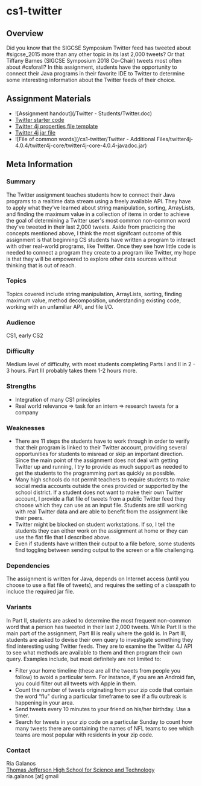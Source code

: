 # cs1-twitter

## Overview
Did you know that the SIGCSE Symposium Twitter feed has tweeted about #sigcse_2015 more than any other topic in its last 2,000 tweets?  Or that Tiffany Barnes (SIGCSE Symposium 2018 Co-Chair) tweets most often about #csforall?  In this assignment, students have the opportunity to connect their Java programs in their favorite IDE to Twitter to determine some interesting information about the Twitter feeds of their choice.  

## Assignment Materials

* ![Assignment handout](/Twitter - Students/Twitter.doc)
* [Twitter starter code](Twitter_Driver.java)
*  [Twitter 4j properties file template](twitter4j.properties)
*  [Twitter 4j jar file](twitter4j-core-4.0.4.jar)
*  ![File of common words](/cs1-twitter/Twitter - Additional Files/twitter4j-4.0.4/twitter4j-core/twitter4j-core-4.0.4-javadoc.jar)

## Meta Information

### Summary
The Twitter assignment teaches students how to connect their Java programs to a realtime data stream using a freely available API.  They have to apply what they've learned about string manipulation, sorting, ArrayLists, and finding the maximum value in a collection of items in order to achieve the goal of determining a Twitter user's most common non-common word they've tweeted in their last 2,000 tweets.  Aside from practicing the concepts mentioned above, I think the most signifcant outcome of this assignment is that beginning CS students have written a program to interact with other real-world programs, like Twitter.  Once they see how little code is needed to connect a program they create to a program like Twitter, my hope is that they will be empowered to explore other data sources without thinking that is out of reach.  

### Topics
Topics covered include string manipulation, ArrayLists, sorting, finding maximum value, method decomposition, understanding existing code, working with an unfamiliar API, and file I/O.

### Audience
CS1, early CS2

### Difficulty
Medium level of difficulty, with most students completing Parts I and II in 2 - 3 hours. Part III probably takes them 1-2 hours more.

### Strengths
* Integration of many CS1 principles
* Real world relevance => task for an intern => research tweets for a company

### Weaknesses
* There are 11 steps the students have to work through in order to verify that their program is linked to their Twitter account, providing several opportunities for students to misread or skip an important direction.  Since the main point of the assignment does not deal with getting Twitter up and running, I try to provide as much support as needed to get the students to the programming part as quickly as possible.
* Many high schools do not permit teachers to require students to make social media accounts outside the ones provided or supported by the school district.  If a student does not want to make their own Twitter account, I provide a flat file of tweets from a public Twitter feed they choose which they can use as an input file.  Students are still working with real Twitter data and are able to benefit from the assignment like their peers.    
* Twitter might be blocked on student workstations.  If so, I tell the students they can either work on the assignment at home or they can use the flat file that I described above.
* Even if students have written their output to a file before, some students find toggling between sending output to the screen or a file challenging.

### Dependencies
The assignment is written for Java, depends on Internet access (until you choose to use a flat file of tweets), and requires the setting of a classpath to incluce the required jar file.

### Variants
In Part II, students are asked to determine the most frequent non-common word that a person has tweeted in their last 2,000 tweets.  While Part II is the main part of the assignment, Part III is really where the gold is.  In Part III, students are asked to devise their own query to investigate something they find interesting using Twitter feeds.  They are to examine the Twitter 4J API to see what methods are available to them and then program their own query.  Examples include, but most definitely are not limited to:
* Filter your home timeline (these are all the tweets from people you follow) to avoid a particular term.  For instance, if you are an Android fan, you could filter out all tweets with Apple in them. 
* Count the number of tweets originating from your zip code that contain the word “flu" during a particular timeframe to see if a flu outbreak is happening in your area.
* Send tweets every 10 minutes to your friend on his/her birthday.  Use a timer.  
* Search for tweets in your zip code on a particular Sunday to count how many tweets there are containing the names of NFL teams to see which teams are most popular with residents in your zip code. 

### Contact
Ria Galanos<br>
[Thomas Jefferson High School for Science and Technology](http://www.tjhsst.edu)<br>
ria.galanos [at] gmail

